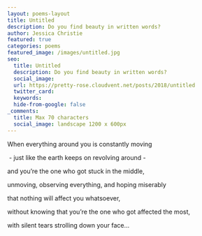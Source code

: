 ```yaml
---
layout: poems-layout
title: Untitled
description: Do you find beauty in written words?
author: Jessica Christie
featured: true
categories: poems
featured_image: /images/untitled.jpg
seo:
  title: Untitled
  description: Do you find beauty in written words?
  social_image:
  url: https://pretty-rose.cloudvent.net/posts/2018/untitled
  twitter_card:
  keywords:
  hide-from-google: false
_comments:
  title: Max 70 characters
  social_image: landscape 1200 x 600px
---
```

When everything around you is constantly moving

&nbsp;- just like the earth keeps on revolving around -

and you’re the one who got stuck in the middle,

unmoving, observing everything, and hoping miserably

that nothing will affect you whatsoever,

without knowing that you’re the one who got affected the most,

with silent tears strolling down your face…

&nbsp;
